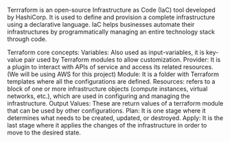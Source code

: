 Terrraform is an open-source Infrastructure as Code (IaC) tool developed by HashiCorp. It is used to define and provision a complete infrastructure using a declarative language. IaC helps businesses automate their infrastructures by programmatically managing an entire technology stack through code.


Terraform core concepts:
Variables: Also used as input-variables, it is key-value pair used by Terraform modules to allow customization.
Provider: It is a plugin to interact with APIs of service and access its related resources. (We will be using AWS for this project)
Module: It is a folder with Terraform templates where all the configurations are defined.
Resources: refers to a block of one or more infrastructure objects (compute instances, virtual networks, etc.), which are used in configuring and managing the infrastructure.
Output Values: These are return values of a terraform module that can be used by other configurations.
Plan: It is one stage where it determines what needs to be created, updated, or destroyed.
Apply: It is the last stage where it applies the changes of the infrastructure in order to move to the desired state.